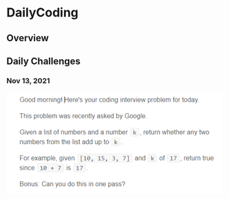 # DailyCoding

## Overview

## Daily Challenges 

### Nov 13, 2021

![Nov 13, 2021 Question](/2021-11-13/Nov13-2021.png)
